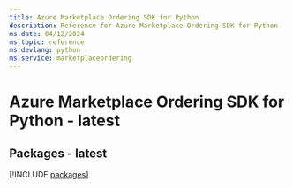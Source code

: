 ```yaml
---
title: Azure Marketplace Ordering SDK for Python
description: Reference for Azure Marketplace Ordering SDK for Python
ms.date: 04/12/2024
ms.topic: reference
ms.devlang: python
ms.service: marketplaceordering
---
```

# Azure Marketplace Ordering SDK for Python - latest
## Packages - latest
[!INCLUDE [packages](marketplace-ordering-index.md)]